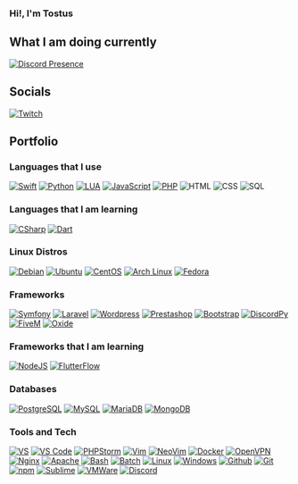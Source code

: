 ### Hi!, I'm Tostus

## What I am doing currently

[![Discord Presence](https://lanyard-profile-readme.vercel.app/api/639587886257143808?theme=dark&bg=000&animated=true&hideDiscrim=false&borderRadius=30px)](https://discord.com/users/639587886257143808)

## Socials
[![Twitch](https://img.shields.io/badge/-Twitch-141414?style=flat&logo=twitch)](https://www.twitch.tv/tostusuk/)

## Portfolio

### Languages that I use
[![Swift](https://img.shields.io/badge/-Swift-141414?style=flat&logo=swift)](https://developer.apple.com/documentation/swift/)
[![Python](https://img.shields.io/badge/-Python-141414?style=flat&logo=python)](https://www.python.org/)
[![LUA](https://img.shields.io/badge/-LUA-141414?style=flat&logo=lua)](https://www.lua.org/)
[![JavaScript](https://img.shields.io/badge/-JavaScript-141414?style=flat&logo=javascript)](https://www.javascript.com/)
[![PHP](https://img.shields.io/badge/-PHP-141414?style=flat&logo=PHP)](https://www.php.net/)
![HTML](https://img.shields.io/badge/-HTML-141414?style=flat&logo=html5)
![CSS](https://img.shields.io/badge/-CSS-141414?style=flat&logo=css3)
![SQL](https://img.shields.io/badge/-SQL-141414?style=flat&logo=mysql&logoColor=FFFFFF)

### Languages that I am learning
[![CSharp](https://img.shields.io/badge/-C%23-141414?style=flat&logo=csharp)](https://docs.microsoft.com/en-us/dotnet/csharp/)
[![Dart](https://img.shields.io/badge/-Dart-141414?style=flat&logo=dart)]([https://docs.microsoft.com/en-us/dotnet/csharp/](https://dart.dev/))

### Linux Distros
[![Debian](https://img.shields.io/badge/-Debian-141414?style=flat&logo=debian)](https://www.debian.org/)
[![Ubuntu](https://img.shields.io/badge/-Ubuntu-141414?style=flat&logo=ubuntu)](https://ubuntu.com/)
[![CentOS](https://img.shields.io/badge/-CentOS-141414?style=flat&logo=centos)](https://www.centos.org/)
[![Arch Linux](https://img.shields.io/badge/-Arch-141414?style=flat&logo=archlinux)](https://archlinux.org/)
[![Fedora](https://img.shields.io/badge/-Fedora-141414?style=flat&logo=fedora)](https://getfedora.org/)

### Frameworks
[![Symfony](https://img.shields.io/badge/-Symfony-141414?style=flat&logo=Symfony)](https://symfony.com)
[![Laravel](https://img.shields.io/badge/-Laravel-141414?style=flat&logo=Laravel)](https://laravel.com)
[![Wordpress](https://img.shields.io/badge/-Wordpress-141414?style=flat&logo=wordpress)](https://wordpress.com)
[![Prestashop](https://img.shields.io/badge/-Prestashop-141414?style=flat&logo=prestashop)](https://prestashop.com)
[![Bootstrap](https://img.shields.io/badge/-Bootstrap-141414?style=flat&logo=bootstrap)](https://getbootstrap.com/)
[![DiscordPy](https://img.shields.io/badge/-DiscordPY-141414?style=flat&logo=Python)](https://discord.com)
[![FiveM](https://img.shields.io/badge/-FiveM-141414?style=flat&logo=FiveM)](https://github.com/citizenfx/fivem)
[![Oxide](https://img.shields.io/badge/-Oxide-141414?style=flat&logo=Oxygen)](https://github.com/OxideMod)

### Frameworks that I am learning
[![NodeJS](https://img.shields.io/badge/-NodeJS-141414?style=flat&logo=Node.js)](https://nodejs.org/en/docs/)
[![FlutterFlow](https://img.shields.io/badge/-FlutterFlow-141414?style=flat&logo=Flutter)](https://flutter.dev/)

### Databases
[![PostgreSQL](https://img.shields.io/badge/-PostgreSQL-141414?style=flat&logo=postgresql&logoColor=FFFFFF)](https://www.postgresql.org/)
[![MySQL](https://img.shields.io/badge/-MySQL-141414?style=flat&logo=mysql&logoColor=FFFFFF)](https://www.mysql.com/)
[![MariaDB](https://img.shields.io/badge/-MariaDB-141414?style=flat&logo=mariadb&logoColor=FFFFFF)](https://mariadb.org/)
[![MongoDB](https://img.shields.io/badge/-MongoDB-141414?style=flat&logo=mongodb)](https://www.mongodb.com/)

### Tools and Tech
[![VS](https://img.shields.io/badge/-Visual%20Studio-141414?style=flat&logo=visual-studio-code&logoColor=7303fc)](https://visualstudio.microsoft.com/es/)
[![VS Code](https://img.shields.io/badge/-Visual%20Studio%20Code-141414?style=flat&logo=visual-studio-code&logoColor=007ACC)](https://code.visualstudio.com/)
[![PHPStorm](https://img.shields.io/badge/-PHPStorm-141414?style=flat&logo=phpstorm)](https://www.jetbrains.com/es-es/phpstorm/)
[![Vim](https://img.shields.io/badge/-Vim-141414?style=flat&logo=vim)](https://vim.org)
[![NeoVim](https://img.shields.io/badge/-NeoVim-141414?style=flat&logo=neovim)](https://neovim.io)
[![Docker](https://img.shields.io/badge/-Docker-141414?style=flat&logo=docker)](https://docker.com)
[![OpenVPN](https://img.shields.io/badge/-OpenVPN-141414?style=flat&logo=OpenVPN)](https://openvpn.net)
[![Nginx](https://img.shields.io/badge/-Nginx-141414?style=flat&logo=nginx)](https://nginx.org/)
[![Apache](https://img.shields.io/badge/-Apache-141414?style=flat&logo=apache)](https://apache.org/)
[![Bash](https://img.shields.io/badge/-Bash-141414?style=flat&logo=gnubash)](https://www.gnu.org/software/bash/)
[![Batch](https://img.shields.io/badge/-Batch-141414?style=flat&logo=windows%20terminal)](https://azure.microsoft.com/es-es/products/batch)
[![Linux](https://img.shields.io/badge/-Linux-141414?style=flat&logo=linux)](https://www.linux.org/)
[![Windows](https://img.shields.io/badge/-Windows-141414?style=flat&logo=windows)](https://www.microsoft.com/en-us/windows/)
[![Github](https://img.shields.io/badge/-Github-141414?style=flat&logo=github)](https://github.com)
[![Git](https://img.shields.io/badge/-Git-141414?style=flat&logo=git)](https://git-scm.com/)
[![npm](https://img.shields.io/badge/-npm-141414?style=flat&logo=npm)](https://www.npmjs.com/)
[![Sublime](https://img.shields.io/badge/-Sublime-141414?style=flat&logo=sublimetext)](https://www.sublimetext.com/)
[![VMWare](https://img.shields.io/badge/-VMware-141414?style=flat&logo=vmware&logoColor=white)](https://www.vmware.com/es.html)
[![Discord](https://img.shields.io/badge/-Discord-141414?style=flat&logo=discord&logoColor=white)](https://discord.com)
